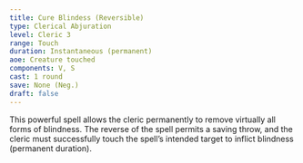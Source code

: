```yaml
---
title: Cure Blindess (Reversible)
type: Clerical Abjuration
level: Cleric 3
range: Touch
duration: Instantaneous (permanent)
aoe: Creature touched
components: V, S
cast: 1 round
save: None (Neg.)
draft: false
---
```


This powerful spell allows the cleric permanently to remove virtually all forms of blindness. The reverse of the spell permits a saving throw, and the cleric must successfully touch the spell’s intended target to inflict blindness (permanent duration).
